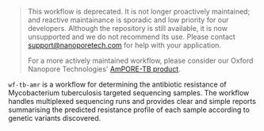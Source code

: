 <!---This section of documentation typically contains a list of things the workflow can perform also any other intro.--->

> This workflow is deprecated. It is not longer proactively 
> maintained; and reactive maintainance is sporadic and low priority for our
> developers. Although the repository is still available, it is now unsupported
> and we do not recommend its use. Please contact support@nanoporetech.com for
> help with your application.
> 
> For a more actively maintained workflow, please consider our Oxford Nanopore
> Technologies' [AmPORE-TB product](https://nanoporetech.com/ond/documentation/ampore-tb).

`wf-tb-amr` is a workflow for determining the antibiotic resistance of
Mycobacterium tuberculosis targeted sequencing samples. The workflow handles
multiplexed sequencing runs and provides clear and simple reports summarising
the predicted resistance profile of each sample according to genetic variants
discovered.
